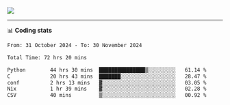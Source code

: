 <picture>
  <source
  srcset="https://github-readme-stats.vercel.app/api?username=sant0s12&show_icons=true&theme=dark"
  media="(prefers-color-scheme: dark)"
  />
  <source
  srcset="https://github-readme-stats.vercel.app/api?username=sant0s12&show_icons=true"
  media="(prefers-color-scheme: light)"
  />
  <img src="https://github-readme-stats.vercel.app/api?username=sant0s12&show_icons=true" />
</picture>

---

📊 **Coding stats**

<!--START_SECTION:waka-->

```txt
From: 31 October 2024 - To: 30 November 2024

Total Time: 72 hrs 20 mins

Python        44 hrs 30 mins  ███████████████▒░░░░░░░░░   61.14 %
C             20 hrs 43 mins  ███████░░░░░░░░░░░░░░░░░░   28.47 %
conf          2 hrs 13 mins   ▓░░░░░░░░░░░░░░░░░░░░░░░░   03.05 %
Nix           1 hr 39 mins    ▓░░░░░░░░░░░░░░░░░░░░░░░░   02.28 %
CSV           40 mins         ▒░░░░░░░░░░░░░░░░░░░░░░░░   00.92 %
```

<!--END_SECTION:waka-->
